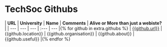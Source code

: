 # TechSoc Githubs


| **URL** | **University** | **Name** | **Comments** | **Alive or More than just a webiste?** |
| --- | --- | --- | :--- | --- |{% for github in extra.githubs %}
| [{{github.url}}]({{github.url}}) | {{github.location}} | {{github.organisation}} | {{github.about}} | {{github.useful}} |{% endfor %}
